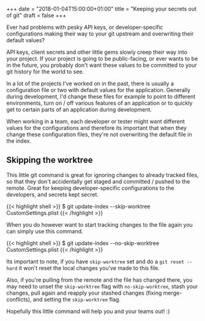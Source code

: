 +++
date = "2018-01-04T15:00:00+01:00"
title = "Keeping your secrets out of git"
draft = false
+++

Ever had problems with pesky API keys, or developer-specific configurations making their way to your git upstream and overwriting their default values?<!--more-->

API keys, client secrets and other little gems slowly creep their way into your project. If your project is going to be public-facing, or ever wants to be in the future, you probably don't want these values to be committed to your git history for the world to see.

In a lot of the projects I've worked on in the past, there is usually a configuration file or two with default values for the application. Generally during development, I'd change these files for example to point to different environments, turn on / off various features of an application or to quickly get to certain parts of an application during development.

When working in a team, each developer or tester might want different values for the configurations and therefore its important that when they change these configuration files, they're not overwriting the default file in the index.

## Skipping the worktree

This little git command is great for ignoring changes to already tracked files, so that they don't accidentally get staged and committed / pushed to the remote. Great for keeping developer-specific configurations to the developers, and secrets kept secret.

{{< highlight shell >}}
$ git update-index --skip-worktree CustomSettings.plist
{{< /highlight >}}

When you do however want to start tracking changes to the file again you can simply use this command.

{{< highlight shell >}}
$ git update-index --no-skip-worktree CustomSettings.plist
{{< /highlight >}}

Its important to note, if you have `skip-worktree` set and do a `git reset --hard` it won't reset the local changes you've made to this file.

Also, if you're pulling from the remote and the file has changed there, you may need to unset the `skip-worktree` flag with `no-skip-worktree`, stash your changes, pull again and reapply your stashed changes (fixing merge-conflicts), and setting the `skip-worktree` flag.

Hopefully this little command will help you and your teams out! :)
